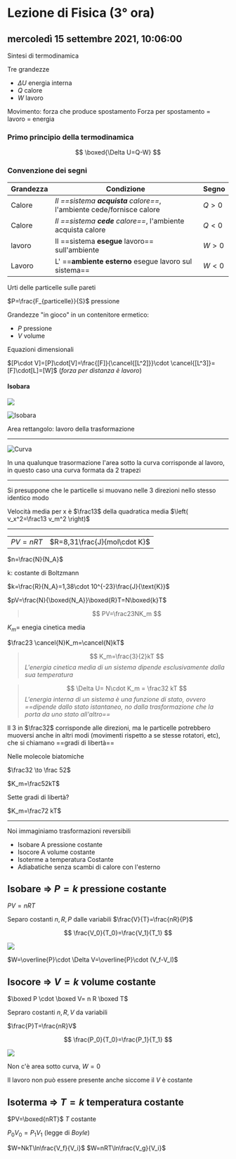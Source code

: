 # Lezione di Fisica (3° ora)

## mercoledì 15 settembre 2021, 10:06:00

Sintesi di termodinamica

Tre grandezze

* $\Delta U$ energia interna
* $Q$ calore
* $W$ lavoro



Movimento: forza che produce spostamento
Forza per spostamento = lavoro = energia

### Primo principio della termodinamica


$$
\boxed{\Delta U=Q-W}
$$

### Convenzione dei segni

|Grandezza|Condizione|Segno|
|---|---|---|
|Calore|_Il ==sistema **acquista** calore==_, l'ambiente cede/fornisce calore|$Q > 0$|
|Calore|_Il ==sistema **cede** calore==_, l'ambiente acquista calore|$Q < 0$|
|lavoro|Il ==sistema **esegue** lavoro== sull'ambiente|$W > 0$|
|Lavoro|L' ==**ambiente esterno** esegue lavoro sul sistema==|$W < 0$|



Urti delle particelle sulle pareti

$P=\frac{F_{particelle}}{S}$  pressione 


Grandezze "in gioco" in un contenitore ermetico:
* $P$ pressione
* $V$ volume

Equazioni dimensionali

$[P\cdot V]=[P]\cdot[V]=\frac{[F]}{\cancel{[L^2]}}\cdot \cancel{[L^3]}=[F]\cdot[L]=[W]$ (*forza per distanza è lavoro*)

#### Isobara
![](https://i.imgur.com/jqjFwYW.jpg)

![Isobara](https://i.imgur.com/XsRhDOV.jpg)



Area rettangolo: lavoro della trasformazione

----

![Curva](https://i.imgur.com/3RsXUhZ.jpg)

In una qualunque trasormazione l'area sotto la curva corrisponde al lavoro, in questo caso una curva formata da 2 trapezi


---

Si presuppone che le particelle si muovano nelle 3 direzioni nello stesso identico modo

Velocità media per x è $\frac13$ della quadratica media $\left( v_x^2=\frac13 v_m^2 \right)$

---
|||
|---|---|
|$PV=nRT$|$R=8,31\frac{J}{mol\cdot K}$|

$n=\frac{N}{N_A}$

k: costante di Boltzmann

 $k=\frac{R}{N_A}=1,38\cdot 10^{-23}\frac{J}{\text{K}}$

$pV=\frac{N}{\boxed{N_A}}\boxed{R}T=N\boxed{k}T$


> $$
> PV=\frac23NK_m
> $$

$K_m$= enegia cinetica media



$\frac23 \cancel{N}K_m=\cancel{N}kT$

> $$
> K_m=\frac{3}{2}kT
> $$
> _L'energia cinetica media di un sistema dipende esclusivamente dalla sua temperatura_



> $$
> \Delta U= N\cdot K_m = \frac32 kT
> $$
> _L'energia interna di un sistema è una funzione di stato, ovvero ==dipende dallo stato istantaneo, no dalla trasformazione che la porta da uno stato all'altro==_




Il $3$ in $\frac32$ corrisponde alle direzioni, ma le particelle potrebbero muoversi anche in altri modi (movimenti rispetto a se stesse rotatori, etc), che si chiamano ==gradi di libertà==


Nelle molecole biatomiche

$\frac32 \to \frac 52$ 

$K_m=\frac52kT$

Sette gradi di libertà?

$K_m=\frac72 kT$


 ---
Noi immaginiamo trasformazioni reversibili

* Isobare A pressione costante
* Isocore A volume costante
* Isoterme a temperatura Costante
* Adiabatiche senza scambi di calore con l'esterno


## Isobare ⇒ $P=k$ pressione costante

$PV=nRT$

Separo costanti $n,R,P$ dalle variabili 
$\frac{V}{T}=\frac{nR}{P}$

$$
\frac{V_0}{T_0}=\frac{V_1}{T_1}
$$

![](https://i.imgur.com/YmDKzdm.jpg)

$W=\overline{P}\cdot \Delta V=\overline{P}\cdot (V_f-V_I)$
## Isocore ⇒ $V=k$ volume costante

$\boxed P \cdot  \boxed V= n R \boxed T$

Sepraro costanti $n,R,V$ da variabili

$\frac{P}T=\frac{nR}V$

$$
\frac{P_0}{T_0}=\frac{P_1}{T_1}
$$


![](https://i.imgur.com/Sz7l7Hs.jpg)

Non c'è area sotto curva, $W=0$

Il lavoro non può essere presente anche siccome il $V$ è costante

## Isoterma ⇒ $T=k$ temperatura costante
$PV=\boxed{nRT}$
$T$ costante

$P_0V_0=P_1V_1$ (legge di _Boyle_)

$W=NkT\ln\frac{V_f}{V_i}$
$W=nRT\ln\frac{V_g}{V_i}$

<!--stackedit_data:
eyJoaXN0b3J5IjpbLTQ5ODUxMjc1MSw4NjE2MDgxNDgsMTk3Mj
Q1NjE0Miw2NTY4MDQ1NDksNDEyMjEyMDkwLC0xOTk4NzQ2NzY1
LC0xMzY4OTIyMzk3LDI3NTg0MTI4MF19
-->